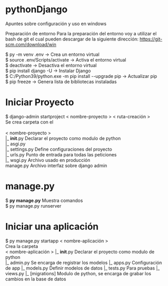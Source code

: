 # pythonDjango
Apuntes sobre configuración y uso en windows

Preparación de entorno
Para la preparación del entorno voy a utilizar el bash de git el cual pueden descargar de la siguiente dirección:
https://git-scm.com/download/win <br>

$ py -m venv .env                                          -> Crea un entorno virtual <br>
$ source .env/Scripts/activate                             -> Activa el entorno virtual <br>
$ deactivate                                               -> Desactiva el entorno virtual <br>
$ pip install django -U                                    -> Instalar Django <br>
$ C:/Python39/python.exe -m pip install --upgrade pip      -> Actualizar pip <br>
$ pip freeze                                               -> Genera lista de bibliotecas instaladas<br>

# Iniciar Proyecto
$ django-admin startproject < nombre-proyecto > < ruta-creación ><br>
  Se crea carpeta con el<br>
  <br>
  < nombre-proyecto ><br>
  |_ __init__.py Declarar el proyecto como modulo de python<br>
  |_ asgi.py<br>
  |_ settings.py Define configuraciones del proyecto<br>
  |_ urls.py Punto de entrada para todas las peticiones<br>
  |_ wsgi.py Archivo usado en producción<br>
  manage.py Archivo interfaz sobre django admin
  
# manage.py
$ <b>py manage.py</b>  Muestra comandos<br>
$ py manage.py runserver<br>



# Iniciar una aplicación
$ py manage.py startapp < nombre-aplicación > <br>
Crea la carpeta<br>
< nombre-aplicación >
|_ __init__.py Declarar el proyecto como modulo de python<br>
|_ admin.py Se encarga de registrar los modelos
|_ apps.py Configuración de app
|_ models.py Definir modelos de datos
|_ tests.py Para pruebas
|_ views.py 
|_ [migrations] Modulo de python, se encarga de grabar los cambios en la base de datos
